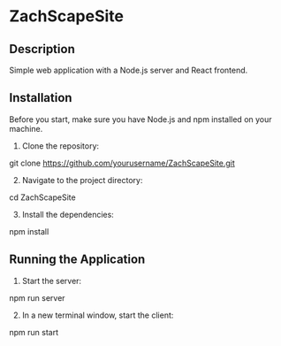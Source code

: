 # ZachScapeSite

## Description

Simple web application with a Node.js server and React frontend.

## Installation

Before you start, make sure you have Node.js and npm installed on your machine.

1. Clone the repository:

git clone https://github.com/yourusername/ZachScapeSite.git


2. Navigate to the project directory:

cd ZachScapeSite


3. Install the dependencies:

npm install


## Running the Application

1. Start the server:

npm run server


2. In a new terminal window, start the client:

npm run start

